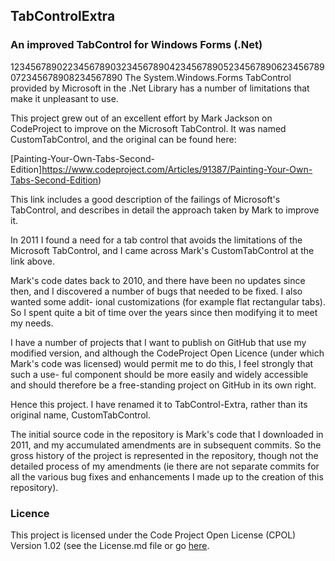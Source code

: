 ## TabControlExtra
### An improved TabControl for Windows Forms (.Net)

12345678902234567890323456789042345678905234567890623456789072345678908234567890
The System.Windows.Forms TabControl provided by Microsoft in the .Net Library 
has a number of limitations that make it unpleasant to use.

This project grew out of an excellent effort by Mark Jackson on CodeProject to 
improve on the Microsoft TabControl. It was named CustomTabControl, and the 
original can be found here: 

[Painting-Your-Own-Tabs-Second-Edition]https://www.codeproject.com/Articles/91387/Painting-Your-Own-Tabs-Second-Edition)

This link includes a good description of the failings of Microsoft's TabControl,
and describes in detail the approach taken by Mark to improve it.

In 2011 I found a need for a tab control that avoids the limitations of the 
Microsoft TabControl, and I came across Mark's CustomTabControl at the link 
above. 

Mark's code dates back to 2010, and there have been no updates since then, and I
discovered a number of bugs that needed to be fixed. I also wanted some addit-
ional customizations (for example flat rectangular tabs). So I spent quite a bit
of time over the years since then modifying it to meet my needs.

I have a number of projects that I want to publish on GitHub that use my 
modified version, and although the CodeProject Open Licence (under which Mark's 
code was licensed) would permit me to do this, I feel strongly that such a use-
ful component should be more easily and widely accessible and should therefore 
be a free-standing project on GitHub in its own right.

Hence this project. I have renamed it to TabControl-Extra, rather than its 
original name, CustomTabControl. 

The initial source code in the repository is Mark's code that I downloaded in 
2011, and my accumulated amendments are in subsequent commits. So the gross 
history of the project is represented in the repository, though not the 
detailed process of my amendments (ie there are not separate commits for all
the various bug fixes and enhancements I made up to the creation of this 
repository).

### Licence

This project is licensed under the Code Project Open License (CPOL) Version 1.02
(see the License.md file or go [here](https://www.codeproject.com/info/cpol10.aspx).
